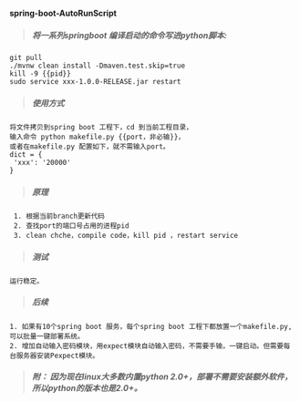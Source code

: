 

**spring-boot-AutoRunScript**


>##### 将一系列springboot 编译启动的命令写进python脚本:

    git pull
	./mvnw clean install -Dmaven.test.skip=true
	kill -9 {{pid}}
	sudo service xxx-1.0.0-RELEASE.jar restart



>##### 使用方式

    将文件拷贝到spring boot 工程下，cd 到当前工程目录，
    输入命令 python makefile.py {{port，非必输}}，
    或者在makefile.py 配置如下，就不需输入port。
    dict = {
     'xxx': '20000'
    }
    
>##### 原理    
    
     1. 根据当前branch更新代码
     2. 查找port的端口号占用的进程pid
     3. clean chche，compile code，kill pid ，restart service

>##### 测试    

    运行稳定。
    
>##### 后续    

    1. 如果有10个spring boot 服务，每个spring boot 工程下都放置一个makefile.py,可以批量一键部署系统。
    2. 增加自动输入密码模块，用expect模块自动输入密码，不需要手输，一键启动。但需要每台服务器安装Pexpect模块。

>##### 附： 因为现在linux大多数内置python 2.0+，部署不需要安装额外软件，所以python的版本也是2.0+。

